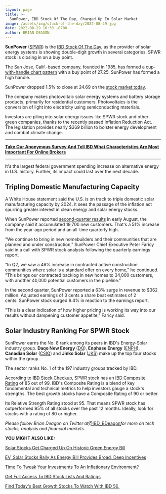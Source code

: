 ```yaml
---
layout: page
title: >-
  SunPower, IBD Stock Of The Day, Charged Up In Solar Market
image: /assets/img/stock-of-the-day/2022-08-29.jpg
date: 2022-08-29 16:30 -0700
author: BRIAN DEAGON
---
```







**SunPower** ([SPWR](https://research.investors.com/quote.aspx?symbol=SPWR)) is the [IBD Stock Of The Day](https://www.investors.com/research/ibd-stock-of-the-day/), as the provider of solar energy systems is showing double-digit growth in several categories. SPWR stock is closing in on a buy point.




The San Jose, Calif.-based company, founded in 1985, has formed a [cup-with-handle chart pattern](https://www.investors.com/ibd-university/how-to-buy/common-patterns-1/) with a buy point of 27.25. SunPower has formed a high handle.


SunPower dropped 1.5% to close at 24.69 on the [stock market today](https://www.investors.com/market-trend/stock-market-today/stock-market-today-market-trends-best-stocks-buy-watch/).


The company makes photovoltaic solar energy systems and battery storage products, primarily for residential customers. Photovoltaics is the conversion of light into electricity using semiconducting materials.


Investors are piling into solar energy issues like SPWR stock and other green companies, thanks to the recently passed Inflation Reduction Act. The legislation provides nearly $369 billion to bolster energy development and combat climate change.




---


[**Take Our Anonymous Survey And Tell IBD What Characteristics Are Most Important For Online Brokers**](https://ibd2022a.sawtoothsoftware.com/login.html)




---


It's the largest federal government spending increase on alternative energy in U.S. history. Further, its impact could last over the next decade.


Tripling Domestic Manufacturing Capacity
----------------------------------------


A White House statement said the U.S. is on track to triple domestic solar manufacturing capacity by 2024. It sees the passage of the inflation act spurring greater interest in clean energy and solar energy stocks.


When SunPower reported [second-quarter results](https://www.investors.com/news/technology/sunpower-stock-second-quarter-beat-estimates/) in early August, the company said it accumulated 19,700 new customers. That's a 51% increase from the year-ago period and an all-time quarterly high.


"We continue to bring in new homebuilders and their communities that are planned and under construction," SunPower Chief Executive Peter Faricy said in a call with SPWR stock analysts following the quarterly earnings report.


"In Q2, we saw a 46% increase in contracted active construction communities where solar is a standard offer on every home," he continued. "This brings our contracted backlog in new homes to 34,000 customers, with another 40,000 potential customers in the pipeline."


In the second quarter, SunPower reported a 63% surge in revenue to $362 million. Adjusted earnings of 3 cents a share beat estimates of 2 cents. SunPower stock surged 9.4% in reaction to the earnings report.


"This is a clear indication of how higher pricing is working its way into our results without dampening customer appetite," Faricy said.


Solar Industry Ranking For SPWR Stock
-------------------------------------


SunPower earns the No. 8 rank among its peers in IBD's Energy-Solar industry group. **Daqo New Energy** ([DQ](https://research.investors.com/quote.aspx?symbol=DQ)), **Enphase Energy** ([ENPH](https://research.investors.com/quote.aspx?symbol=ENPH)), **Canadian Solar** ([CSIQ](https://research.investors.com/quote.aspx?symbol=CSIQ)) and **Jinko Solar** ([JKS](https://research.investors.com/quote.aspx?symbol=JKS)) make up the top four stocks within the group.


The sector ranks No. 1 of the 197 industry groups tracked by IBD.


According to [IBD Stock Checkup](https://research.investors.com/stock-checkup/nasdaq-sunpower-corp-spwr.aspx), SPWR stock has an [IBD Composite Rating](https://www.investors.com/how-to-invest/investors-corner/how-to-research-growth-stocks/) of 85 out of 99. IBD's Composite Rating is a blend of key fundamental and technical metrics to help investors gauge a stock's strengths. The best growth stocks have a Composite Rating of 90 or better.


Its Relative Strength Rating stood at 95. That means SPWR stock has outperformed 95% of all stocks over the past 12 months. Ideally, look for stocks with a rating of 80 or higher.


*Please follow Brian Deagon on Twitter at*[@IBD\_BDeagon](https://twitter.com/IBD_BDeagon)*for more on tech stocks, analysis and financial markets.*


**YOU MIGHT ALSO LIKE:**


[Solar Stocks Get Charged Up On Historic Green Energy Bill](https://www.investors.com/news/technology/solar-energy-stocks-charged-up-by-energy-bill/)


[EV, Solar Stocks Rally As Energy Bill Provides Broad, Deep Incentives](https://www.investors.com/news/solar-stocks-ev-plays-rally-as-energy-bill-provides-broad-deep-incentives/)


[Time To Tweak Your Investments To An Inflationary Environment?](https://www.investors.com/news/inflation-your-portfolio-how-to-allocate-investments-when-prices-are-rising/)


[Get Full Access To IBD Stock Lists And Ratings](https://www.investors.com/product/ibd-digital/?artProdLink=IBD_Digital)


[Find Today's Best Growth Stocks To Watch With IBD 50.](https://www.investors.com/research/ibd-50-growth-stocks-to-watch/)




